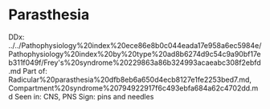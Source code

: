 # Parasthesia

DDx: ../../Pathophysiology%20index%20ece86e8b0c044eada17e958a6ec5984e/Pathophysiology%20index%20by%20type%20ad8b6274d9c54c9a90bf17eb311f049f/Frey's%20syndrome%20229863a86b324993acaeabc308f2ebfd.md
Part of: Radicular%20parasthesia%20dfb8eb6a650d4ecb8127e1fe2253bed7.md, Compartment%20syndrome%20794922917f6c493ebfa684a62c4702dd.md
Seen in: CNS, PNS
Sign: pins and needles
